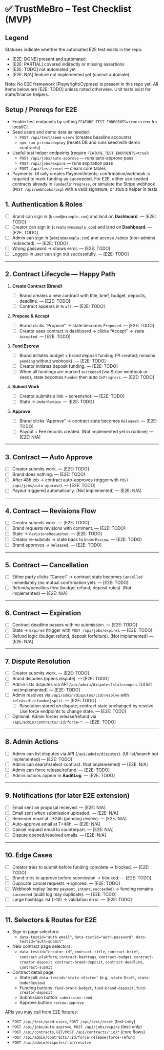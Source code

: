 # ✅ TrustMeBro – Test Checklist (MVP)

## Legend

Statuses indicate whether the automated E2E test exists in the repo:

- [E2E: DONE] present and automated
- [E2E: PARTIAL] covered indirectly or missing assertions
- [E2E: TODO] not automated yet
- [E2E: N/A] feature not implemented yet (cannot automate)

Note: No E2E framework (Playwright/Cypress) is present in this repo yet. All items below are [E2E: TODO] unless noted otherwise. Unit tests exist for state/finance helpers.

## Setup / Prereqs for E2E

- Enable test endpoints by setting `FEATURE_TEST_ENDPOINTS=true` in env for local/CI.
- Seed users and demo data as needed:
  - `POST /api/test/seed-users` (creates baseline accounts)
  - `npm run prisma:deploy` (resets DB and runs seed with demo contracts)
- Useful test helper endpoints (require `FEATURE_TEST_ENDPOINTS=true`):
  - `POST /api/jobs/auto-approve` — runs auto-approve pass
  - `POST /api/jobs/expire` — runs expiration pass
  - `POST /api/test/reset` — clears core tables
- Payments: UI only creates PaymentIntents; confirmation/webhook is required to mark funding as succeeded. For E2E, either use seeded contracts already in `Funded`/`InProgress`, or simulate the Stripe webhook (`POST /api/webhooks/psp`) with a valid signature, or stub a helper in tests.

## 1. Authentication & Roles

* [ ] Brand can sign in (`brand@example.com`) and land on **Dashboard**. — [E2E: TODO]
* [ ] Creator can sign in (`creator@example.com`) and land on **Dashboard**. — [E2E: TODO]
* [ ] Admin can sign in (`admin@example.com`) and access `/admin` (non-admins redirected). — [E2E: TODO]
* [ ] Wrong password → shows error. — [E2E: TODO]
* [ ] Logged-in user can sign out successfully. — [E2E: TODO]

---

## 2. Contract Lifecycle — Happy Path

1. **Create Contract (Brand)**

   * [ ] Brand creates a new contract with title, brief, budget, deposits, deadline. — [E2E: TODO]
   * [ ] Contract appears in `Draft`. — [E2E: TODO]

2. **Propose & Accept**

   * [ ] Brand clicks “Propose” → state becomes `Proposed`. — [E2E: TODO]
   * [ ] Creator sees contract in dashboard → clicks “Accept” → state `Accepted`. — [E2E: TODO]

3. **Fund Escrow**

   * [ ] Brand initiates budget + brand deposit funding (PI created; remains `pending` without webhook). — [E2E: TODO]
   * [ ] Creator initiates deposit funding. — [E2E: TODO]
   * [ ] When all fundings are marked `succeeded` (via Stripe webhook or seed), state becomes `Funded` then auto `InProgress`. — [E2E: TODO]

4. **Submit Work**

   * [ ] Creator submits a link + screenshot. — [E2E: TODO]
   * [ ] State → `UnderReview`. — [E2E: TODO]

5. **Approve**

   * [ ] Brand clicks “Approve” → contract state becomes `Released`. — [E2E: TODO]
   * [ ] Payout + Fee records created. (Not implemented yet in runtime) — [E2E: N/A]

---

## 3. Contract — Auto Approve

* [ ] Creator submits work. — [E2E: TODO]
* [ ] Brand does nothing. — [E2E: TODO]
* [ ] After 48h job → contract auto-approves (trigger with `POST /api/jobs/auto-approve`). — [E2E: TODO]
* [ ] Payout triggered automatically. (Not implemented) — [E2E: N/A]

---

## 4. Contract — Revisions Flow

* [ ] Creator submits work. — [E2E: TODO]
* [ ] Brand requests revisions with comment. — [E2E: TODO]
* [ ] State → `RevisionsRequested`. — [E2E: TODO]
* [ ] Creator re-submits → state back to `UnderReview`. — [E2E: TODO]
* [ ] Brand approves → `Released`. — [E2E: TODO]

---

## 5. Contract — Cancellation

* [ ] Either party clicks “Cancel” → contract state becomes `Cancelled` immediately (no mutual confirmation yet). — [E2E: TODO]
* [ ] Refunds/penalties flow (budget refund, deposit rules). (Not implemented) — [E2E: N/A]

---

## 6. Contract — Expiration

* [ ] Contract deadline passes with no submission. — [E2E: TODO]
* [ ] State → `Expired` (trigger with `POST /api/jobs/expire`). — [E2E: TODO]
* [ ] Refund logic (budget refund, deposit forfeiture). (Not implemented) — [E2E: N/A]

---

## 7. Dispute Resolution

* [ ] Creator submits work. — [E2E: TODO]
* [ ] Brand disputes (opens dispute). — [E2E: TODO]
* [ ] Admin lists disputes via API `/api/admin/disputes?status=open`. (UI list not implemented) — [E2E: TODO]
* [ ] Admin resolves via `/api/admin/disputes/:id/resolve` with `released|refunded|split`. — [E2E: TODO]
  * [ ] Resolution stored on dispute; contract state unchanged by resolve. Use force endpoints to change state. — [E2E: TODO]
* [ ] Optional: Admin forces release/refund via `/api/admin/contracts/:id/force-*`. — [E2E: TODO]

---

## 8. Admin Actions

* [ ] Admin can list disputes via API (`/api/admin/disputes`). (UI list/search not implemented) — [E2E: TODO]
* [ ] Admin can search/select contract. (Not implemented) — [E2E: N/A]
* [ ] Admin can force release/refund. — [E2E: TODO]
* [ ] Admin actions appear in **AuditLog**. — [E2E: TODO]

---

## 9. Notifications (for later E2E extension)

* [ ] Email sent on proposal received. — [E2E: N/A]
* [ ] Email sent when submission uploaded. — [E2E: N/A]
* [ ] Reminder email at T+24h (pending review). — [E2E: N/A]
* [ ] Auto-approve email at T+48h. — [E2E: N/A]
* [ ] Cancel request email to counterpart. — [E2E: N/A]
* [ ] Dispute opened/resolved emails. — [E2E: N/A]

---

## 10. Edge Cases

* [ ] Creator tries to submit before funding complete → blocked. — [E2E: TODO]
* [ ] Brand tries to approve before submission → blocked. — [E2E: TODO]
* [ ] Duplicate cancel requests → ignored. — [E2E: TODO]
* [ ] Webhook replay (same `payment_intent.succeeded`) → funding remains `succeeded` (audit log may duplicate). — [E2E: TODO]
* [ ] Large hashtags list (>10) → validation error. — [E2E: TODO]

---

## 11. Selectors & Routes for E2E

- Sign-in page selectors:
  - `data-testid="auth-email"`, `data-testid="auth-password"`, `data-testid="auth-submit"`
- New contract page selectors:
  - `data-testid="creator-id"`, `contract-title`, `contract-brief`, `contract-platform`, `contract-hashtags`, `contract-budget`, `contract-creator-deposit`, `contract-brand-deposit`, `contract-deadline`, `contract-submit`
- Contract detail page:
  - State pill: `data-testid="state-<State>"` (e.g., `state-Draft`, `state-UnderReview`)
  - Funding buttons: `fund-brand-budget`, `fund-brand-deposit`, `fund-creator-deposit`
  - Submission button: `submission-send`
  - Approve button: `review-approve`

APIs you may call from E2E fixtures:

- `POST /api/test/seed-users`, `POST /api/test/reset` (test-only)
- `POST /api/jobs/auto-approve`, `POST /api/jobs/expire` (test-only)
- `POST /api/contracts`, `GET/POST /api/contracts/:id/*` (core flows)
- `POST /api/admin/contracts/:id/force-release|force-refund`
- `POST /api/admin/disputes/:id/resolve`


